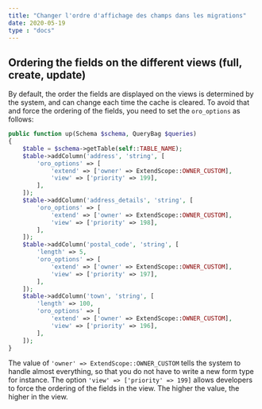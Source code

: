 ```yaml
---
title: "Changer l'ordre d'affichage des champs dans les migrations"
date: 2020-05-19
type : "docs"
---
```


## Ordering the fields on the different views (full, create, update)

By default, the order the fields are displayed on the views is
determined by the system, and can change each time the cache is cleared.
To avoid that and force the ordering of the fields, you need to set the `oro_options` as follows:

```php
public function up(Schema $schema, QueryBag $queries)
{
    $table = $schema->getTable(self::TABLE_NAME);
    $table->addColumn('address', 'string', [
        'oro_options' => [
            'extend' => ['owner' => ExtendScope::OWNER_CUSTOM],
            'view' => ['priority' => 199],
        ],
    ]);
    $table->addColumn('address_details', 'string', [
        'oro_options' => [
            'extend' => ['owner' => ExtendScope::OWNER_CUSTOM],
            'view' => ['priority' => 198],
        ],
    ]);
    $table->addColumn('postal_code', 'string', [
        'length' => 5,
        'oro_options' => [
            'extend' => ['owner' => ExtendScope::OWNER_CUSTOM],
            'view' => ['priority' => 197],
        ],
    ]);
    $table->addColumn('town', 'string', [
        'length' => 100,
        'oro_options' => [
            'extend' => ['owner' => ExtendScope::OWNER_CUSTOM],
            'view' => ['priority' => 196],
        ],
    ]);
}
```
The value of `'owner' => ExtendScope::OWNER_CUSTOM` tells the system to handle almost everything, so that you do not have to write a new form type for instance.
The option `'view' => ['priority' => 199]` allows developers to force the ordering of the fields in the view. The higher the value, the higher in the view.
